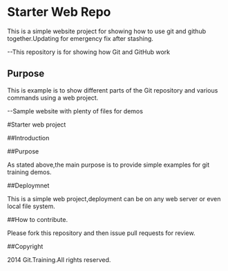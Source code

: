 # Starter Web Repo

This is a simple website project for showing how to use git and github together.Updating for emergency fix after stashing.

--This repository is for showing how Git and GitHub work

## Purpose

This is  example is to show different parts of the Git repository and various commands using a web project.

--Sample website with plenty of files for demos

#Starter web project

##Introduction

##Purpose

As stated above,the main purpose is to provide simple examples for git training demos.

##Deploymnet

This is a simple web project,deployment can be on any web server or even local file system.

##How to contribute.

Please fork this repository and then issue pull requests for review.

##Copyright

2014 Git.Training.All rights reserved.

